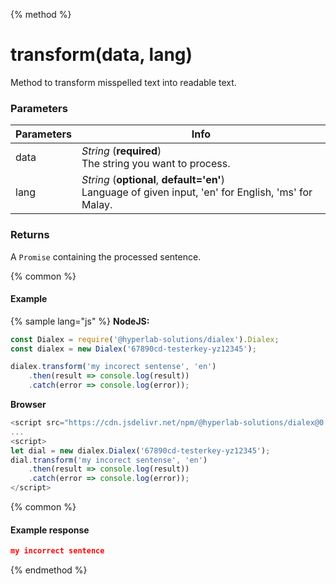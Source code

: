 {% method %}
# transform(data, lang)

Method to transform misspelled text into readable text.

### Parameters
| Parameters |Info |
| ------------- | ------------- |
| data| *String* (**required**) <br>The string you want to process.|
| lang| *String* (**optional**, **default='en'**)<br>Language of given input, 'en' for English, 'ms' for Malay.|

### Returns
A ```Promise``` containing the processed sentence.


{% common %}
#### Example

{% sample lang="js" %}
**NodeJS:**

```js
const Dialex = require('@hyperlab-solutions/dialex').Dialex;
const dialex = new Dialex('67890cd-testerkey-yz12345');

dialex.transform('my incorect sentense', 'en')
    .then(result => console.log(result))
    .catch(error => console.log(error));
```  

**Browser**  

```js
<script src="https://cdn.jsdelivr.net/npm/@hyperlab-solutions/dialex@0.5.0-b/lib/dialex.min.js"></script>
...
<script>
let dial = new dialex.Dialex('67890cd-testerkey-yz12345');
dial.transform('my incorect sentense', 'en')
    .then(result => console.log(result))
    .catch(error => console.log(error));
</script>
```

{% common %}
#### Example response
``` json
my incorrect sentence
```
{% endmethod %}
